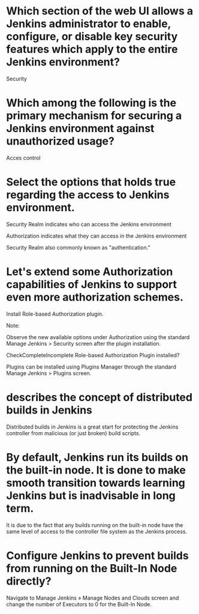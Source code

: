# Which section of the web UI allows a Jenkins administrator to enable, configure, or disable key security features which apply to the entire Jenkins environment?

Security

# Which among the following is the primary mechanism for securing a Jenkins environment against unauthorized usage?
Acces control

# Select the options that holds true regarding the access to Jenkins environment.

Security Realm indicates who can access the Jenkins environment


Authorization indicates what they can access in the Jenkins environment


Security Realm also commonly known as "authentication."


# Let's extend some Authorization capabilities of Jenkins to support even more authorization schemes.
Install Role-based Authorization plugin.


Note:

Observe the new available options under Authorization using the standard Manage Jenkins > Security screen after the plugin installation.

CheckCompleteIncomplete
Role-based Authorization Plugin installed?

Plugins can be installed using Plugins Manager through the standard Manage Jenkins > Plugins screen.


# describes the concept of distributed builds in Jenkins

Distributed builds in Jenkins is a great start for protecting the Jenkins controller from malicious (or just broken) build scripts.

# By default, Jenkins run its builds on the built-in node. It is done to make smooth transition towards learning Jenkins but is inadvisable in long term.
It is due to the fact that any builds running on the built-in node have the same level of access to the controller file system as the Jenkins process.


# Configure Jenkins to prevent builds from running on the Built-In Node directly?
Navigate to Manage Jenkins » Manage Nodes and Clouds screen and change the number of Executors to 0 for the Built-In Node.
